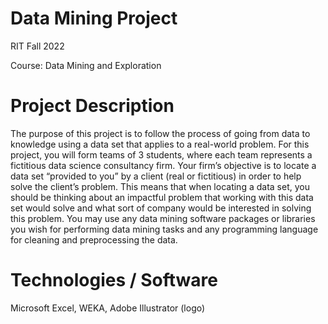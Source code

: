 # Data Mining Project

RIT Fall 2022

Course: Data Mining and Exploration

# Project Description

The purpose of this project is to follow the process of going from data to knowledge using a data
set that applies to a real-world problem. For this project, you will form teams of 3 students,
where each team represents a fictitious data science consultancy firm. Your firm’s objective is to
locate a data set “provided to you” by a client (real or fictitious) in order to help solve the client’s
problem. This means that when locating a data set, you should be thinking about an impactful
problem that working with this data set would solve and what sort of company would be
interested in solving this problem. You may use any data mining software packages or libraries
you wish for performing data mining tasks and any programming language for cleaning and preprocessing
the data.

# Technologies / Software

Microsoft Excel, WEKA, Adobe Illustrator (logo)
